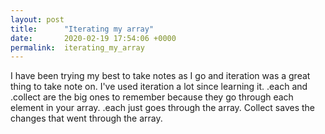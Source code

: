```yaml
---
layout: post
title:      "Iterating my array"
date:       2020-02-19 17:54:06 +0000
permalink:  iterating_my_array
---
```



I have been trying my best to take notes as I go and iteration was a great thing to take note on. I've used iteration a lot since learning it. .each and .collect are the big ones to remember because they go through each element in your array. .each just goes through the array. Collect saves the  changes that went through the array.
